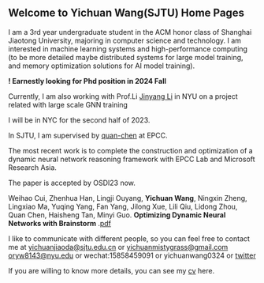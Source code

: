 ## Welcome to Yichuan Wang(SJTU) Home Pages

I am a 3rd year undergraduate student in the ACM honor class of Shanghai Jiaotong University, majoring in computer science and technology. I am interested in machine learning systems and high-performance computing (to be more detailed maybe distributed systems for large model training, and memory optimization solutions for AI model training).

**! Earnestly looking for Phd position in 2024 Fall**



Currently, I am also working with Prof.Li [Jinyang Li](http://www.news.cs.nyu.edu/~jinyang/) in NYU on a project related with large scale GNN training 

I will be in NYC for the second half of 2023.



In SJTU, I am supervised by [quan-chen](https://www.cs.sjtu.edu.cn/~chen-quan/) at EPCC. 

The most recent work is to complete the construction and optimization of a dynamic neural network reasoning framework with EPCC Lab and Microsoft Research Asia. 

The paper is accepted by OSDI23 now.

Weihao Cui, Zhenhua Han, Lingji Ouyang, **Yichuan Wang**, Ningxin Zheng, Lingxiao Ma, Yuqing Yang, Fan Yang, Jilong Xue, Lili Qiu, Lidong Zhou, Quan Chen, Haisheng Tan, Minyi Guo. **Optimizing Dynamic Neural Networks with Brainstorm** .[pdf](https://www.usenix.org/system/files/osdi23-cui.pdf)


I like to communicate with different people, so you can feel free to contact me at yichuanjiaoda@sjtu.edu.cn or yichuanmistygrass@gmail.com oryw8143@nyu.edu or wechat:15858459091 or yichuanwang0324 or [twitter](https://twitter.com/YichuanM)


If you are willing to know more details, you can see my [cv](https://docdro.id/DmVIMJv) here.



<script type="text/javascript" id="clustrmaps" src="//clustrmaps.com/map_v2.js?d=vKDFbzvNtdhkO6iWYD25euhaXiT5AUrPPEenMbdR3I0&cl=ffffff&w=a"></script>
